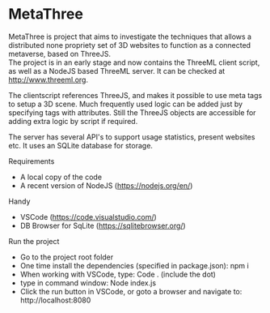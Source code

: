 # MetaThree
MetaThree is project that aims to investigate the techniques that allows a distributed none propriety set of 3D websites to function as a connected metaverse, based on ThreeJS.  
The project is in an early stage and now contains the ThreeML client script, as well as a NodeJS based ThreeML server. It can be checked at http://www.threeml.org.

The clientscript references ThreeJS, and makes it possible to use meta tags to setup a 3D scene. Much frequently used logic can be added just by specifying tags with attributes.
Still the ThreeJS objects are accessible for adding extra logic by script if required.

The server has several API's to support usage statistics, present websites etc. It uses an SQLite database for storage.

Requirements
- A local copy of the code
- A recent version of NodeJS (https://nodejs.org/en/)

Handy
- VSCode (https://code.visualstudio.com/)
- DB Browser for SqLite (https://sqlitebrowser.org/)

Run the project
- Go to the project root folder
- One time install the dependencies (specified in package.json): npm i
- When working with VSCode, type: Code . (include the dot)
- type in command window: Node index.js
- Click the run button in VSCode, or goto a browser and navigate to: http://localhost:8080
